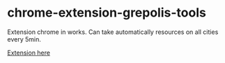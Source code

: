 # chrome-extension-grepolis-tools
Extension chrome in works. Can take automatically resources on all cities every 5min.

[Extension here](https://chrome.google.com/webstore/detail/grepolis-tools/dohpfggjillimanlikefgdlbajpckmae)
